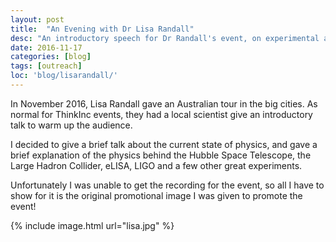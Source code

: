 ```yaml
---
layout: post
title:  "An Evening with Dr Lisa Randall"
desc: "An introductory speech for Dr Randall's event, on experimental astrophysics!"
date: 2016-11-17
categories: [blog]
tags: [outreach]
loc: 'blog/lisarandall/'
---
```


In November 2016, Lisa Randall gave an Australian tour in the big cities. As normal for ThinkInc
events, they had a local scientist give an introductory talk to warm up the audience.

I decided to give a brief talk about the current state of physics, and gave a brief
explanation of the physics behind the Hubble Space Telescope, the Large Hadron Collider, 
eLISA, LIGO and a few other great experiments.

Unfortunately I was unable to get the recording for the event, so all I have 
to show for it is the original promotional image I was given to promote the event!

{% include image.html url="lisa.jpg"  %}

